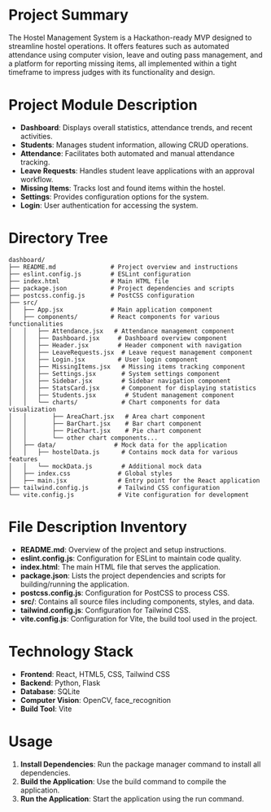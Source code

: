 # Project Summary
The Hostel Management System is a Hackathon-ready MVP designed to streamline hostel operations. It offers features such as automated attendance using computer vision, leave and outing pass management, and a platform for reporting missing items, all implemented within a tight timeframe to impress judges with its functionality and design.

# Project Module Description
- **Dashboard**: Displays overall statistics, attendance trends, and recent activities.
- **Students**: Manages student information, allowing CRUD operations.
- **Attendance**: Facilitates both automated and manual attendance tracking.
- **Leave Requests**: Handles student leave applications with an approval workflow.
- **Missing Items**: Tracks lost and found items within the hostel.
- **Settings**: Provides configuration options for the system.
- **Login**: User authentication for accessing the system.

# Directory Tree
```
dashboard/
├── README.md               # Project overview and instructions
├── eslint.config.js        # ESLint configuration
├── index.html              # Main HTML file
├── package.json            # Project dependencies and scripts
├── postcss.config.js       # PostCSS configuration
├── src/
│   ├── App.jsx             # Main application component
│   ├── components/         # React components for various functionalities
│   │   ├── Attendance.jsx   # Attendance management component
│   │   ├── Dashboard.jsx     # Dashboard overview component
│   │   ├── Header.jsx        # Header component with navigation
│   │   ├── LeaveRequests.jsx  # Leave request management component
│   │   ├── Login.jsx         # User login component
│   │   ├── MissingItems.jsx   # Missing items tracking component
│   │   ├── Settings.jsx       # System settings component
│   │   ├── Sidebar.jsx        # Sidebar navigation component
│   │   ├── StatsCard.jsx      # Component for displaying statistics
│   │   ├── Students.jsx        # Student management component
│   │   └── charts/            # Chart components for data visualization
│   │       ├── AreaChart.jsx   # Area chart component
│   │       ├── BarChart.jsx    # Bar chart component
│   │       ├── PieChart.jsx    # Pie chart component
│   │       └── other chart components...
│   ├── data/                # Mock data for the application
│   │   ├── hostelData.js      # Contains mock data for various features
│   │   └── mockData.js        # Additional mock data
│   ├── index.css             # Global styles
│   ├── main.jsx              # Entry point for the React application
├── tailwind.config.js        # Tailwind CSS configuration
└── vite.config.js            # Vite configuration for development
```

# File Description Inventory
- **README.md**: Overview of the project and setup instructions.
- **eslint.config.js**: Configuration for ESLint to maintain code quality.
- **index.html**: The main HTML file that serves the application.
- **package.json**: Lists the project dependencies and scripts for building/running the application.
- **postcss.config.js**: Configuration for PostCSS to process CSS.
- **src/**: Contains all source files including components, styles, and data.
- **tailwind.config.js**: Configuration for Tailwind CSS.
- **vite.config.js**: Configuration for Vite, the build tool used in the project.

# Technology Stack
- **Frontend**: React, HTML5, CSS, Tailwind CSS
- **Backend**: Python, Flask
- **Database**: SQLite
- **Computer Vision**: OpenCV, face_recognition
- **Build Tool**: Vite

# Usage
1. **Install Dependencies**: Run the package manager command to install all dependencies.
2. **Build the Application**: Use the build command to compile the application.
3. **Run the Application**: Start the application using the run command.
